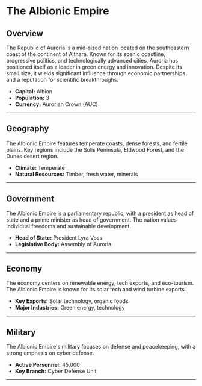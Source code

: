 # The Albionic Empire

## Overview
The Republic of Auroria is a mid-sized nation located on the southeastern coast of the continent of Althara. Known for its scenic coastline, progressive politics, and technologically advanced cities, Auroria has positioned itself as a leader in green energy and innovation. Despite its small size, it wields significant influence through economic partnerships and a reputation for scientific breakthroughs.

- **Capital:** Albion
- **Population:** 3
- **Currency:** Aurorian Crown (AUC)

---

## Geography
The Albionic Empire features temperate coasts, dense forests, and fertile plains. Key regions include the Solis Peninsula, Eldwood Forest, and the Dunes desert region.

- **Climate:** Temperate
- **Natural Resources:** Timber, fresh water, minerals

---

## Government
The Albionic Empire is a parliamentary republic, with a president as head of state and a prime minister as head of government. The nation values individual freedoms and sustainable development.

- **Head of State:** President Lyra Voss
- **Legislative Body:** Assembly of Auroria

---

## Economy
The economy centers on renewable energy, tech exports, and eco-tourism. The Albionic Empire is known for its solar tech and wind turbine exports.

- **Key Exports:** Solar technology, organic foods
- **Major Industries:** Green energy, technology

---

## Military
The Albionic Empire's military focuses on defense and peacekeeping, with a strong emphasis on cyber defense.

- **Active Personnel:** 45,000
- **Key Branch:** Cyber Defense Unit

---

